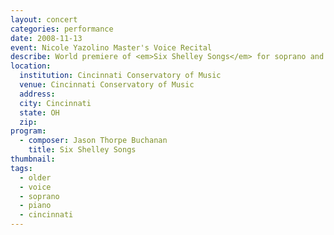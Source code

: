 ```yaml
---
layout: concert
categories: performance
date: 2008-11-13
event: Nicole Yazolino Master's Voice Recital
describe: World premiere of <em>Six Shelley Songs</em> for soprano and piano. Nicole Yazolino, senior voice recital. Cincinnati Conservatory of Music, OH.
location:
  institution: Cincinnati Conservatory of Music
  venue: Cincinnati Conservatory of Music
  address:
  city: Cincinnati
  state: OH
  zip:
program:
  - composer: Jason Thorpe Buchanan
    title: Six Shelley Songs
thumbnail:  
tags:
  - older
  - voice
  - soprano
  - piano
  - cincinnati
---
```

